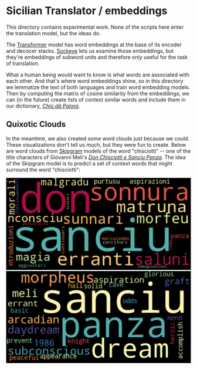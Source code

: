 # Sicilian Translator / embeddings

This directory contains experimental work.  None of the scripts here enter the translation model, but the ideas do.

The [Transformer](https://arxiv.org/abs/1706.03762) model has word embeddings at the base of its encoder and decocer stacks.  [Sockeye](https://awslabs.github.io/sockeye/) lets us examine those embeddings, but they're embeddings of subword units and therefore only useful for the task of translation.

What a human being would want to know is what words are associated with each other.  And that's where word embeddings shine, so in this directory we lemmatize the text of both languages and train word embedding models.  Then by computing the matrix of cosine similarity from the embeddings, we can (in the future) create lists of context similar words and include them in our dictionary, [_Chiù dâ Palora_](https://www.napizia.com/cgi-bin/cchiu-da-palora.pl).

##  Quixotic Clouds

In the meantime, we also created some word clouds just because we could.  These visualizations don't tell us much, but they were fun to create.  Below are word clouds from [Skipgram](https://en.wikipedia.org/wiki/Word2vec) models of the word "chisciotti" -- one of the title characters of Giovanni Meli's [_Don Chisciotti e Sanciu Panza_](https://en.wikipedia.org/wiki/Giovanni_Meli#Don_Chisciotti_e_Sanciu_Panza_%28Cantu_quintu%29).  The idea of the Skipgram model is to predict a set of context words that might surround the word "chisciotti":

![Skipgram of Sicilian "chisciotti"](./images-saved/wc-sc-skip_chisciotti.png) ![Skipgram of English "chisciotti"](./images-saved/wc-en-skip_chisciotti.png)
